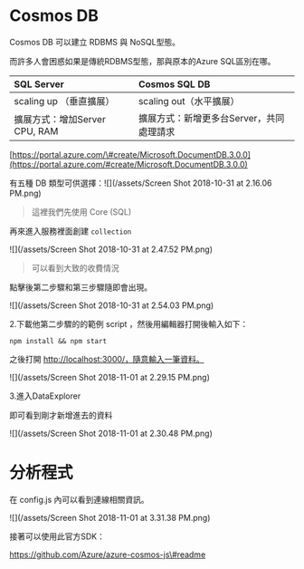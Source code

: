 # Cosmos DB

Cosmos DB 可以建立 RDBMS 與 NoSQL型態。

而許多人會困惑如果是傳統RDBMS型態，那與原本的Azure SQL區別在哪。

| SQL Server | Cosmos SQL DB |
| :--- | :--- |
| scaling up （垂直擴展） | scaling out（水平擴展） |
| 擴展方式：增加Server CPU, RAM | 擴展方式：新增更多台Server，共同處理請求 |

[https://portal.azure.com/\#create/Microsoft.DocumentDB.3.0.0](https://portal.azure.com/#create/Microsoft.DocumentDB.3.0.0)

有五種 DB 類型可供選擇：![](/assets/Screen Shot 2018-10-31 at 2.16.06 PM.png)

> 這裡我們先使用 Core \(SQL\)

再來進入服務裡面創建 `collection`

![](/assets/Screen Shot 2018-10-31 at 2.47.52 PM.png)

> 可以看到大致的收費情況

點擊後第二步驟和第三步驟隨即會出現。

![](/assets/Screen Shot 2018-10-31 at 2.54.03 PM.png)

2.下載他第二步驟的的範例 script ，然後用編輯器打開後輸入如下：

```
npm install && npm start
```

之後打開 [http://localhost:3000/，隨意輸入一筆資料。](http://localhost:3000/，隨意輸入一筆資料。)

![](/assets/Screen Shot 2018-11-01 at 2.29.15 PM.png)

3.進入DataExplorer

即可看到剛才新增進去的資料

![](/assets/Screen Shot 2018-11-01 at 2.30.48 PM.png)

# 分析程式

在 config.js 內可以看到連線相關資訊。

![](/assets/Screen Shot 2018-11-01 at 3.31.38 PM.png)

接著可以使用此官方SDK：

https://github.com/Azure/azure-cosmos-js\#readme

